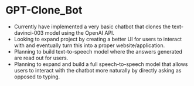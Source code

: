 # GPT-Clone_Bot
- Currently have implemented a very basic chatbot that clones the text-davinci-003 model using the OpenAI API.
- Looking to expand project by creating a better UI for users to interact with and eventually turn this into a proper website/application.
- Planning to build text-to-speech model where the answers generated are read out for users.
- Planning to expand and build a full speech-to-speech model that allows users to interact with the chatbot more naturally by directly asking as opposed to typing.
